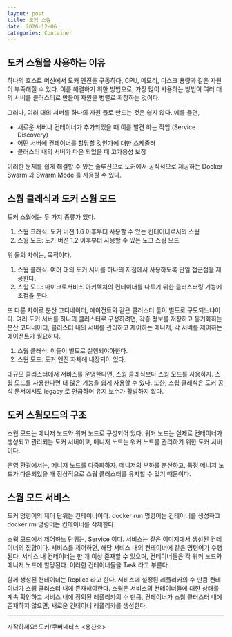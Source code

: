 ```yaml
---
layout: post
title: 도커 스웜
date: 2020-12-06
categories: Container
---
```


## 도커 스웜을 사용하는 이유

하나의 호스트 머신에서 도커 엔진을 구동하다, CPU, 메모리, 디스크 용량과 같은 자원이 부족해질 수 있다.
이를 해결하기 위한 방법으로, 가장 많이 사용하는 방법이 여러 대의 서버를 클러스터로 만들어 자원을 병렬로 확장하는 것이다.

그러나, 여러 대의 서버를 하나의 자원 풀로 만드는 것은 쉽지 않다.
에를 들면,

- 새로운 서버나 컨테이너가 추가되었을 때 이를 발견 하는 작업 (Service Discovery)
- 어떤 서버에 컨테이너를 할당할 것인가에 대한 스케쥴러
- 클러스터 내의 서버가 다운 되었을 때 고가용성 보장

이러한 문제를 쉽게 해결할 수 있는 솔루션으로 도커에서 공식적으로 제공하는 Docker Swarm 과 Swarm Mode 를 사용할 수 있다.

## 스웜 클래식과 도커 스웜 모드

도커 스웜에는 두 가지 종류가 있다.

1. 스웜 크래식: 도커 버젼 1.6 이후부터 사용할 수 있는 컨테이너로서의 스웜
2. 스웜 모드: 도커 버젼 1.2 이후부터 사용할 수 있는 도크 스웜 모드

위 둘의 차이는, 목적이다.

1. 스웜 클래식: 여러 대의 도커 서버를 하나의 지점에서 사용하도록 단일 접근점을 제공한다.
2. 스웜 모드: 마이크로서비스 아키텍처의 컨테이너를 다루기 위한 클러스터링 기능에 초점을 둔다.

또 다른 차이로 분산 코디네이터, 에이전트와 같은 클러스터 툴이 별도로 구도되느냐이다.
여러 도커 서버를 하나의 클러스터로 구성하려면, 각종 정보를 저장하고 동기화하는 분산 코디네이터, 클러스터 내의 서버를 관리하고 제어하는 메니저, 각 서버를 제어하는 에이전트가 필요하다.

1. 스웜 클래식: 이들이 별도로 실행되야아한다.
2. 스웜 모드: 도커 엔진 자체에 내장되어 있다.

대규모 클러스터에서 서비스를 운영한다면, 스웜 클래식보다 스웜 모드를 사용하자.
스웜 모드를 사용한다면 더 많은 기능을 쉽게 사용할 수 있다.
또한, 스웜 클래식은 도커 공식 문서에서도 legacy 로 언급하며 유지 보수가 활발하지 않다.

## 도커 스웜모드의 구조

스웜 모드는 메니저 노드와 워커 노드로 구성되어 있다.
워커 노드는 실제로 컨테이너가 생성되고 관리되는 도커 서버이고, 메니저 노드는 워커 노드를 관리하기 위한 도커 서버이다.

운영 환경에서는, 메니저 노드를 다중화하자.
메니저의 부하를 분산하고, 특정 메니저 노드가 다운되었을 때 정상적으로 스웜 클러스터를 유지할 수 있기 때문이다.

## 스웜 모드 서비스

도커 명령어의 제어 단위는 컨테이너이다.
docker run 명령어는 컨테이너를 생성하고 docker rm 명령어는 컨테이너를 삭제한다.

스웜 모드에서 제어하느 단위는, Service 이다.
서비스는 같은 이미지에서 생성된 컨테이너의 집합이다.
서비스를 제어하면, 해당 서비스 내의 컨테이너에 같은 명령어가 수행된다.
서비스 내 컨테이너는 한 개 이상 존재할 수 있으며, 컨테이너들은 각 워커 노드와 메니저 노드에 할당된다.
이러한 컨테이너들을 Task 라고 부른다.

함께 생성된 컨테이너는 Replica 라고 한다.
서비스에 설정된 레플리카의 수 만큼 컨테이너가 스웜 클러스터 내에 존재해야한다.
스웜은 서비스의 컨테이너들에 대한 상태를 계속 확인하고 서비스 내에 정의된 레플리카의 수 만큼, 컨테이너가 스웜 클러스터 내에 존재하지 않으면, 새로운 컨테이너 레플리카를 생성한다.

---

시작하세요! 도커/쿠버네티스 <용찬호>
